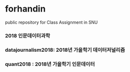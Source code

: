 # forhandin
public repository for Class Assignment in SNU

### 2018 인문데이터과학
### datajournalism2018: 2018년 가을학기 데이터저널리즘
### quant2018 : 2018년 가을학기 인문데이터 
